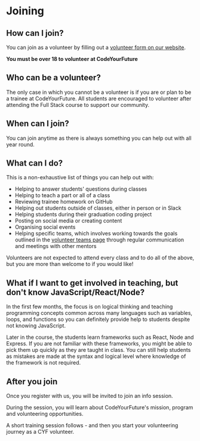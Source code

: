 # Joining

## How can I join?

You can join as a volunteer by filling out a [volunteer form on our website](https://codeyourfuture.io/volunteers/).

**You must be over 18 to volunteer at CodeYourFuture**

## Who can be a volunteer?

The only case in which you cannot be a volunteer is if you are or plan to be a trainee at CodeYourFuture. All students are encouraged to volunteer after attending the Full Stack course to support our community.

## When can I join?

You can join anytime as there is always something you can help out with all year round.

## What can I do?

This is a non-exhaustive list of things you can help out with:

* Helping to answer students' questions during classes
* Helping to teach a part or all of a class
* Reviewing trainee homework on GitHub
* Helping out students outside of classes, either in person or in Slack
* Helping students during their graduation coding project
* Posting on social media or creating content
* Organising social events
* Helping specific teams, which involves working towards the goals outlined in the [volunteer teams page](https://github.com/CodeYourFuture/DocsV2/tree/e9aebc0f2d97ba4e65a510fcf287c1d11f6ee70d/organisation/volunteers/teams.md) through regular communication and meetings with other mentors

Volunteers are not expected to attend every class and to do all of the above, but you are more than welcome to if you would like!

## What if I want to get involved in teaching, but don't know JavaScript/React/Node?

In the first few months, the focus is on logical thinking and teaching programming concepts common across many languages such as variables, loops, and functions so you can definitely provide help to students despite not knowing JavaScript.

Later in the course, the students learn frameworks such as React, Node and Express. If you are not familiar with these frameworks, you might be able to pick them up quickly as they are taught in class. You can still help students as mistakes are made at the syntax and logical level where knowledge of the framework is not required.

## After you join

Once you register with us, you will be invited to join an info session.

During the session, you will learn about CodeYourFuture's mission, program and volunteering opportunities.

A short training session follows - and then you start your volunteering journey as a CYF volunteer.
